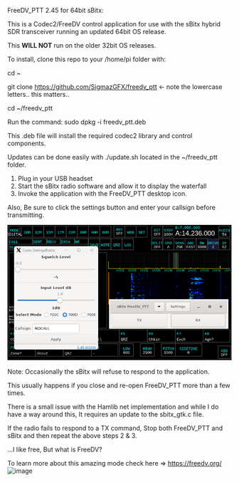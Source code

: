 
FreeDV_PTT 2.45 for 64bit sBitx:

This is  a Codec2/FreeDV control application for use with the sBitx hybrid SDR transceiver running an updated 64bit OS release.

This **WILL NOT** run on the older 32bit OS releases.

To install,
clone this repo to your /home/pi folder with:

cd ~

git clone https://github.com/SigmazGFX/freedv_ptt <- note the lowercase letters.. this matters..

cd ~/freedv_ptt

Run the command: sudo dpkg -i freedv_ptt.deb

This .deb file will install the required codec2 library and control components.

Updates can be done easily with ./update.sh located in the ~/freedv_ptt folder.

1. Plug in your USB headset
2. Start the sBitx radio software and allow it to display the waterfall 
3. Invoke the application with the FreeDV_PTT desktop icon.

Also, Be sure to click the settings button and enter your callsign before transmitting.

![alt text](https://github.com/SigmazGFX/FreeDV_PTT/blob/main/245screencap.png)

Note: 
Occasionally the sBitx will refuse to respond to the application.

This usually happens if you close and re-open FreeDV_PTT more than a few times.

There is a small issue with the Hamlib net implementation and while I do have a way around this, It requires an update to the sbitx_gtk.c file.

If the radio fails to respond to a TX command, Stop both FreeDV_PTT and sBitx and then repeat the above steps 2 & 3.


...I like free, But what is FreeDV? 

To learn more about this amazing mode check here =>  https://freedv.org/
![image](https://github.com/SigmazGFX/FreeDV_PTT/assets/4202780/4cff3b30-e3de-4331-9e91-5adac49e4e6c)

